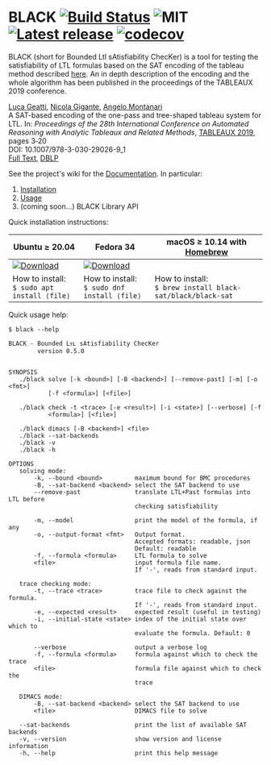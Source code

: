 # BLACK [![Build Status](https://api.cirrus-ci.com/github/black-sat/black.svg)](https://cirrus-ci.com/github/black-sat/black)  ![MIT](https://img.shields.io/badge/license-MIT-brightgreen) [![Latest release](https://badgen.net/github/release/black-sat/black)](https://github.com/black-sat/black/releases/tag/v0.5.0) [![codecov](https://codecov.io/gh/black-sat/black/branch/master/graph/badge.svg?token=ZETQF5NZ6X)](https://codecov.io/gh/black-sat/black)

BLACK (short for Bounded Ltl sAtisfiability ChecKer) is a tool for testing the
satisfiability of LTL formulas based on the SAT encoding of the tableau method
described [here][Reynolds]. An in depth description of the encoding and the
whole algorithm has been published in the proceedings of the TABLEAUX 2019 
conference.

[Luca Geatti][Geatti], [Nicola Gigante][Gigante], [Angelo Montanari][Montanari]  
A SAT-based encoding of the one-pass and tree-shaped tableau system for LTL. 
In: *Proceedings of the 28th International Conference on Automated Reasoning with 
Analytic Tableaux and Related Methods*, [TABLEAUX 2019][Tableaux], pages 3‑20  
DOI: 10.1007/978-3-030-29026-9_1  
[Full Text][Paper], [DBLP][DBLP]

See the project's wiki for the [Documentation][Home]. In particular:

1. [Installation][Installation]
2. [Usage][Usage]
3. (coming soon...) BLACK Library API

Quick installation instructions:

| Ubuntu ≥ 20.04             | Fedora 34 | macOS ≥ 10.14 with [Homebrew][Homebrew] |
|----------------------------|------------------------------|-----------------------------|
| [![Download](https://badgen.net/badge/Download%20v0.5.0/.deb/green)][pkg.deb] | [![Download](https://badgen.net/badge/Download%20v0.5.0/.rpm/green)][pkg.rpm]| |
| How to install:<br/>`$ sudo apt install ⟨file⟩` | How to install:<br/>`$ sudo dnf install ⟨file⟩` |How to install:<br/>`$ brew install black-sat/black/black-sat`|

Quick usage help:
```
$ black --help

BLACK - Bounded Lᴛʟ sAtisfiability ChecKer
        version 0.5.0


SYNOPSIS
   ./black solve [-k <bound>] [-B <backend>] [--remove-past] [-m] [-o <fmt>]
           [-f <formula>] [<file>]

   ./black check -t <trace> [-e <result>] [-i <state>] [--verbose] [-f
           <formula>] [<file>]

   ./black dimacs [-B <backend>] <file>
   ./black --sat-backends
   ./black -v
   ./black -h

OPTIONS
   solving mode: 
       -k, --bound <bound>         maximum bound for BMC procedures
       -B, --sat-backend <backend> select the SAT backend to use
       --remove-past               translate LTL+Past formulas into LTL before
                                   checking satisfiability

       -m, --model                 print the model of the formula, if any
       -o, --output-format <fmt>   Output format.
                                   Accepted formats: readable, json
                                   Default: readable
       -f, --formula <formula>     LTL formula to solve
       <file>                      input formula file name.
                                   If '-', reads from standard input.

   trace checking mode: 
       -t, --trace <trace>         trace file to check against the formula.
                                   If '-', reads from standard input.
       -e, --expected <result>     expected result (useful in testing)
       -i, --initial-state <state> index of the initial state over which to
                                   evaluate the formula. Default: 0

       --verbose                   output a verbose log
       -f, --formula <formula>     formula against which to check the trace
       <file>                      formula file against which to check the
                                   trace

   DIMACS mode: 
       -B, --sat-backend <backend> select the SAT backend to use
       <file>                      DIMACS file to solve

   --sat-backends                  print the list of available SAT backends
   -v, --version                   show version and license information
   -h, --help                      print this help message
```


[Reynolds]: https://arxiv.org/abs/1609.04102
[CMake]: https://cmake.org
[zlib]: https://zlib.net/
[hopscotch]: https://github.com/Tessil/hopscotch-map
[CMS]: https://github.com/msoos/cryptominisat
[MiniSAT]: http://minisat.se/
[Z3]: https://github.com/Z3Prover/z3
[MathSAT]: http://mathsat.fbk.eu
[Homebrew]: https://brew.sh
[Geatti]: https://users.dimi.uniud.it/~luca.geatti
[Gigante]: https://users.dimi.uniud.it/~nicola.gigante
[Montanari]: https://users.dimi.uniud.it/~angelo.montanari
[Tableaux]: https://tableaux2019.org/
[Paper]: https://users.dimi.uniud.it/~nicola.gigante/papers/GeattiGM19.pdf
[DBLP]: https://dblp.org/rec/conf/tableaux/GeattiGM19.html
[Home]: https://github.com/black-sat/black/wiki/Home 
[Installation]: https://github.com/black-sat/black/wiki/Installation 
[Usage]: https://github.com/black-sat/black/wiki/Usage 
[pkg.deb]: https://github.com/black-sat/black/releases/download/v0.5.0/black-sat-0.5.0-1.x86_64.deb
[pkg.rpm]: https://github.com/black-sat/black/releases/download/v0.5.0/black-sat-0.5.0-1.x86_64.rpm
